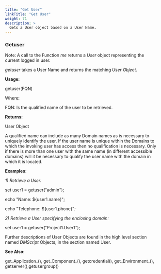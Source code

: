 ```yaml
---
title: "Get User"
linkTitle: "Get User"
weight: 71
description: >
  Gets a User object based on a User Name. 
---
```


### Getuser


Note: A call to the Function _me_ returns a _User_ object representing the current logged in user.

_getuser_ takes a User Name and returns the matching _User Object_.

**Usage:**

getuser(FQN)

Where:

FQN: Is the qualified name of the user to be retrieved.

**Returns:**

User Object

A qualified name can include as many Domain names as is necessary to uniquely identify the user. If the user name is unique within the Domains to which the invoking user has access then no qualification is necessary. Only if there is more than one user with the same name (in different accessible domains) will it be necessary to qualify the user name with the domain in which it is located.


**Examples:**

_1) Retrieve a User._

set user1 = getuser("admin");

echo "Name: ${user1.name}";

echo "Telephone: ${user1.phone}";

_2) Retrieve a User specifying the enclosing domain:_

set user1 = getuser("Project1.User1");

Further descriptions of User Objects are found in the high level section named _DMScript_ Objects, in the section named User.
 

**See Also:**

get_Application_(), get_Component_(), getcredential(), get_Environment_(), getserver(),getusergroup()